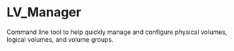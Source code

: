 # LV_Manager
Command line tool to help quickly manage and configure physical volumes, logical volumes, and volume groups.
